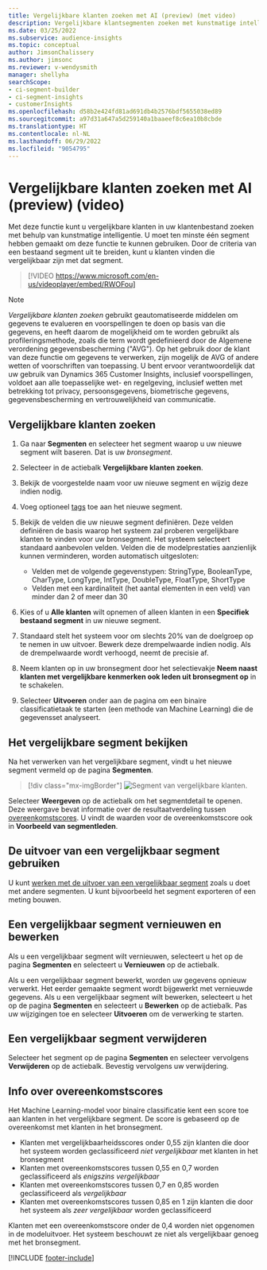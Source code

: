 ```yaml
---
title: Vergelijkbare klanten zoeken met AI (preview) (met video)
description: Vergelijkbare klantsegmenten zoeken met kunstmatige intelligentie.
ms.date: 03/25/2022
ms.subservice: audience-insights
ms.topic: conceptual
author: JimsonChalissery
ms.author: jimsonc
ms.reviewer: v-wendysmith
manager: shellyha
searchScope:
- ci-segment-builder
- ci-segment-insights
- customerInsights
ms.openlocfilehash: d58b2e424fd81ad691db4b2576bdf5655038ed89
ms.sourcegitcommit: a97d31a647a5d259140a1baaeef8c6ea10b8cbde
ms.translationtype: HT
ms.contentlocale: nl-NL
ms.lasthandoff: 06/29/2022
ms.locfileid: "9054795"
---
```

# <a name="find-similar-customers-with-ai-preview"></a>Vergelijkbare klanten zoeken met AI (preview) (video)

Met deze functie kunt u vergelijkbare klanten in uw klantenbestand zoeken met behulp van kunstmatige intelligentie. U moet ten minste één segment hebben gemaakt om deze functie te kunnen gebruiken. Door de criteria van een bestaand segment uit te breiden, kunt u klanten vinden die vergelijkbaar zijn met dat segment.

> [!VIDEO https://www.microsoft.com/en-us/videoplayer/embed/RWOFou]

> [!NOTE]
> *Vergelijkbare klanten zoeken* gebruikt geautomatiseerde middelen om gegevens te evalueren en voorspellingen te doen op basis van die gegevens, en heeft daarom de mogelijkheid om te worden gebruikt als profileringsmethode, zoals die term wordt gedefinieerd door de Algemene verordening gegevensbescherming ("AVG"). Op het gebruik door de klant van deze functie om gegevens te verwerken, zijn mogelijk de AVG of andere wetten of voorschriften van toepassing. U bent ervoor verantwoordelijk dat uw gebruik van Dynamics 365 Customer Insights, inclusief voorspellingen, voldoet aan alle toepasselijke wet- en regelgeving, inclusief wetten met betrekking tot privacy, persoonsgegevens, biometrische gegevens, gegevensbescherming en vertrouwelijkheid van communicatie.

## <a name="finding-similar-customers"></a>Vergelijkbare klanten zoeken

1. Ga naar **Segmenten** en selecteer het segment waarop u uw nieuwe segment wilt baseren. Dat is uw *bronsegment*.

1. Selecteer in de actiebalk **Vergelijkbare klanten zoeken**.

1. Bekijk de voorgestelde naam voor uw nieuwe segment en wijzig deze indien nodig.

1. Voeg optioneel [tags](work-with-tags-columns.md#manage-tags) toe aan het nieuwe segment.

1. Bekijk de velden die uw nieuwe segment definiëren. Deze velden definiëren de basis waarop het systeem zal proberen vergelijkbare klanten te vinden voor uw bronsegment. Het systeem selecteert standaard aanbevolen velden.
  Velden die de modelprestaties aanzienlijk kunnen verminderen, worden automatisch uitgesloten:
  
   - Velden met de volgende gegevenstypen: StringType, BooleanType, CharType, LongType, IntType, DoubleType, FloatType, ShortType
   - Velden met een kardinaliteit (het aantal elementen in een veld) van minder dan 2 of meer dan 30

1. Kies of u **Alle klanten** wilt opnemen of alleen klanten in een **Specifiek bestaand segment** in uw nieuwe segment.

1. Standaard stelt het systeem voor om slechts 20% van de doelgroep op te nemen in uw uitvoer. Bewerk deze drempelwaarde indien nodig. Als de drempelwaarde wordt verhoogd, neemt de precisie af.

1. Neem klanten op in uw bronsegment door het selectievakje **Neem naast klanten met vergelijkbare kenmerken ook leden uit bronsegment op** in te schakelen.

1. Selecteer **Uitvoeren** onder aan de pagina om een binaire classificatietaak te starten (een methode van Machine Learning) die de gegevensset analyseert.

## <a name="view-the-similar-segment"></a>Het vergelijkbare segment bekijken

Na het verwerken van het vergelijkbare segment, vindt u het nieuwe segment vermeld op de pagina **Segmenten**.

> [!div class="mx-imgBorder"]
> ![Segment van vergelijkbare klanten.](media/expanded-segment.png "Segment van vergelijkbare klanten")

Selecteer **Weergeven** op de actiebalk om het segmentdetail te openen. Deze weergave bevat informatie over de resultaatverdeling tussen [overeenkomstscores](#about-similarity-scores). U vindt de waarden voor de overeenkomstscore ook in **Voorbeeld van segmentleden**.

## <a name="use-the-output-of-a-similar-segment"></a>De uitvoer van een vergelijkbaar segment gebruiken

U kunt [werken met de uitvoer van een vergelijkbaar segment](segments.md) zoals u doet met andere segmenten. U kunt bijvoorbeeld het segment exporteren of een meting bouwen.

## <a name="refresh-and-edit-a-similar-segment"></a>Een vergelijkbaar segment vernieuwen en bewerken

Als u een vergelijkbaar segment wilt vernieuwen, selecteert u het op de pagina **Segmenten** en selecteert u **Vernieuwen** op de actiebalk.

Als u een vergelijkbaar segment bewerkt, worden uw gegevens opnieuw verwerkt. Het eerder gemaakte segment wordt bijgewerkt met vernieuwde gegevens.
Als u een vergelijkbaar segment wilt bewerken, selecteert u het op de pagina **Segmenten** en selecteert u **Bewerken** op de actiebalk. Pas uw wijzigingen toe en selecteer **Uitvoeren** om de verwerking te starten.

## <a name="delete-a-similar-segment"></a>Een vergelijkbaar segment verwijderen

Selecteer het segment op de pagina **Segmenten** en selecteer vervolgens **Verwijderen** op de actiebalk. Bevestig vervolgens uw verwijdering.

## <a name="about-similarity-scores"></a>Info over overeenkomstscores

Het Machine Learning-model voor binaire classificatie kent een score toe aan klanten in het vergelijkbare segment. De score is gebaseerd op de overeenkomst met klanten in het bronsegment.

- Klanten met vergelijkbaarheidsscores onder 0,55 zijn klanten die door het systeem worden geclassificeerd *niet vergelijkbaar* met klanten in het bronsegment
- Klanten met overeenkomstscores tussen 0,55 en 0,7 worden geclassificeerd als *enigszins vergelijkbaar*
- Klanten met overeenkomstscores tussen 0,7 en 0,85 worden geclassificeerd als *vergelijkbaar*
- Klanten met overeenkomstscores tussen 0,85 en 1 zijn klanten die door het systeem als *zeer vergelijkbaar* worden geclassificeerd

Klanten met een overeenkomstscore onder de 0,4 worden niet opgenomen in de modeluitvoer. Het systeem beschouwt ze niet als vergelijkbaar genoeg met het bronsegment.

[!INCLUDE [footer-include](includes/footer-banner.md)]
